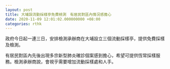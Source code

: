 ```yaml
---
layout: post
title: 大埔設流動採樣亭免費檢測　有居民對區內情況感擔心
date: 2020-11-09 12:01:02.000000000 +08:00
categories: rthk
---
```


政府今日起一連三日，安排檢測承辦商在大埔設立三個流動採樣亭，提供免費採樣及檢測。

有居民對區內先後出現多宗新型肺炎確診個案感到擔心，希望可提供恆常採樣服務。檢測承辦商說，會視乎需要增加流動採樣處和人手。
